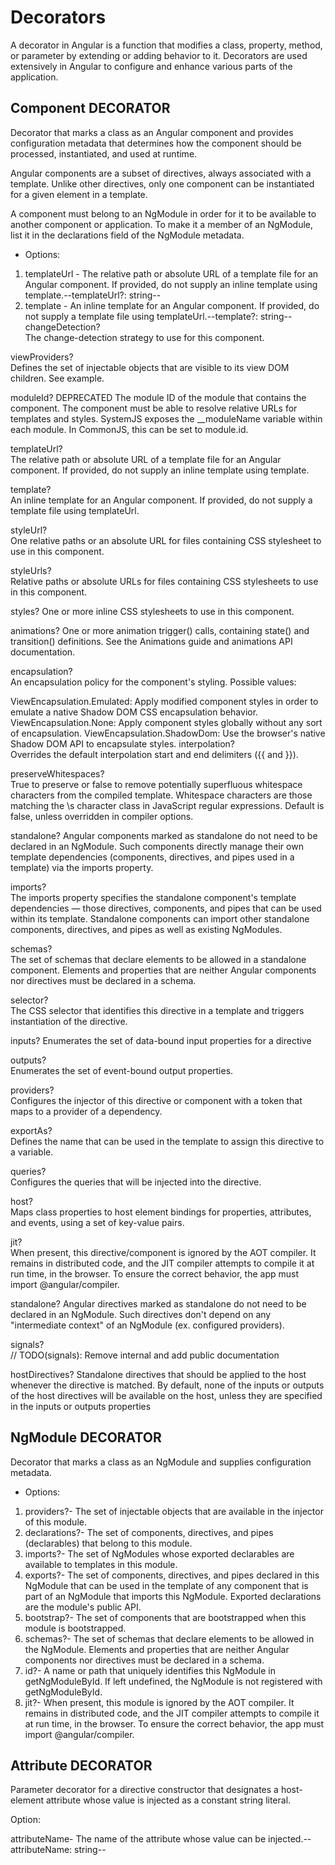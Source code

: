 # Decorators

A decorator in Angular is a function that modifies a class, property, method, or parameter by extending or adding behavior to it. Decorators are used extensively in
Angular to configure and enhance various parts of the application.

## Component DECORATOR

Decorator that marks a class as an Angular component and provides configuration metadata that determines how the component should be processed, instantiated, and used at runtime.

Angular components are a subset of directives, always associated with a template. Unlike other directives, only one component can be instantiated for a given element in a template.

A component must belong to an NgModule in order for it to be available to another component or application. To make it a member of an NgModule, list it in the declarations field of the NgModule metadata.

- Options:

1. templateUrl - The relative path or absolute URL of a template file for an Angular component. If provided, do not supply an inline template using template.--templateUrl?: string--
2. template - An inline template for an Angular component. If provided, do not supply a template file using templateUrl.--template?: string--
changeDetection?	
The change-detection strategy to use for this component.

viewProviders?	
Defines the set of injectable objects that are visible to its view DOM children. See example.

moduleId?	DEPRECATED
The module ID of the module that contains the component. The component must be able to resolve relative URLs for templates and styles. SystemJS exposes the __moduleName variable within each module. In CommonJS, this can be set to module.id.

templateUrl?	
The relative path or absolute URL of a template file for an Angular component. If provided, do not supply an inline template using template.

template?	
An inline template for an Angular component. If provided, do not supply a template file using templateUrl.

styleUrl?	
One relative paths or an absolute URL for files containing CSS stylesheet to use in this component.

styleUrls?	
Relative paths or absolute URLs for files containing CSS stylesheets to use in this component.

styles?	
One or more inline CSS stylesheets to use in this component.

animations?	
One or more animation trigger() calls, containing state() and transition() definitions. See the Animations guide and animations API documentation.

encapsulation?	
An encapsulation policy for the component's styling. Possible values:

ViewEncapsulation.Emulated: Apply modified component styles in order to emulate a native Shadow DOM CSS encapsulation behavior.
ViewEncapsulation.None: Apply component styles globally without any sort of encapsulation.
ViewEncapsulation.ShadowDom: Use the browser's native Shadow DOM API to encapsulate styles.
interpolation?	
Overrides the default interpolation start and end delimiters ({{ and }}).

preserveWhitespaces?	
True to preserve or false to remove potentially superfluous whitespace characters from the compiled template. Whitespace characters are those matching the \s character class in JavaScript regular expressions. Default is false, unless overridden in compiler options.

standalone?	
Angular components marked as standalone do not need to be declared in an NgModule. Such components directly manage their own template dependencies (components, directives, and pipes used in a template) via the imports property.

imports?	
The imports property specifies the standalone component's template dependencies — those directives, components, and pipes that can be used within its template. Standalone components can import other standalone components, directives, and pipes as well as existing NgModules.

schemas?	
The set of schemas that declare elements to be allowed in a standalone component. Elements and properties that are neither Angular components nor directives must be declared in a schema.

selector?	
The CSS selector that identifies this directive in a template and triggers instantiation of the directive.

inputs?	
Enumerates the set of data-bound input properties for a directive

outputs?	
Enumerates the set of event-bound output properties.

providers?	
Configures the injector of this directive or component with a token that maps to a provider of a dependency.

exportAs?	
Defines the name that can be used in the template to assign this directive to a variable.

queries?	
Configures the queries that will be injected into the directive.

host?	
Maps class properties to host element bindings for properties, attributes, and events, using a set of key-value pairs.

jit?	
When present, this directive/component is ignored by the AOT compiler. It remains in distributed code, and the JIT compiler attempts to compile it at run time, in the browser. To ensure the correct behavior, the app must import @angular/compiler.

standalone?	
Angular directives marked as standalone do not need to be declared in an NgModule. Such directives don't depend on any "intermediate context" of an NgModule (ex. configured providers).

signals?	
// TODO(signals): Remove internal and add public documentation

hostDirectives?	
Standalone directives that should be applied to the host whenever the directive is matched. By default, none of the inputs or outputs of the host directives will be available on the host, unless they are specified in the inputs or outputs properties

## NgModule DECORATOR

Decorator that marks a class as an NgModule and supplies configuration metadata.

- Options:

1. providers?- The set of injectable objects that are available in the injector of this module.
2. declarations?- The set of components, directives, and pipes (declarables) that belong to this module.
3. imports?- The set of NgModules whose exported declarables are available to templates in this module.
4. exports?- The set of components, directives, and pipes declared in this NgModule that can be used in the template of any component that is part of an NgModule that imports this NgModule. Exported declarations are the module's public API.
5. bootstrap?- The set of components that are bootstrapped when this module is bootstrapped.
6. schemas?- The set of schemas that declare elements to be allowed in the NgModule. Elements and properties that are neither Angular components nor directives must be declared in a schema.
7. id?- A name or path that uniquely identifies this NgModule in getNgModuleById. If left undefined, the NgModule is not registered with getNgModuleById.
8. jit?- When present, this module is ignored by the AOT compiler. It remains in distributed code, and the JIT compiler attempts to compile it at run time, in the browser. To ensure the correct behavior, the app must import @angular/compiler.

## Attribute DECORATOR

Parameter decorator for a directive constructor that designates a host-element attribute whose value is injected as a constant string literal.

Option:

attributeName- The name of the attribute whose value can be injected.--attributeName: string--
